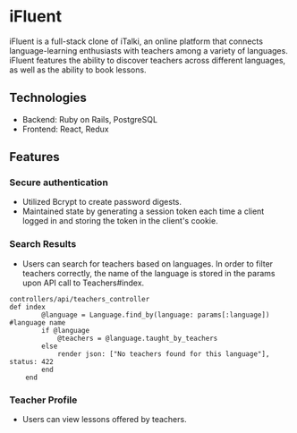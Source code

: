 # iFluent

iFluent is a full-stack clone of iTalki, an online platform that connects language-learning enthusiasts with teachers among a variety of languages. iFluent features the ability to discover teachers across different languages, as well as the ability to book lessons.

## Technologies

- Backend: Ruby on Rails, PostgreSQL
- Frontend: React, Redux

## Features

### Secure authentication

- Utilized Bcrypt to create password digests.
- Maintained state by generating a session token each time a client logged in and storing the token in the client's cookie.

### Search Results

- Users can search for teachers based on languages. In order to filter teachers correctly, the name of the language is stored in the params upon API call to Teachers#index.

```
controllers/api/teachers_controller
def index
        @language = Language.find_by(language: params[:language]) #language name
        if @language
            @teachers = @language.taught_by_teachers
        else
            render json: ["No teachers found for this language"], status: 422
        end
    end
```

### Teacher Profile

- Users can view lessons offered by teachers.
